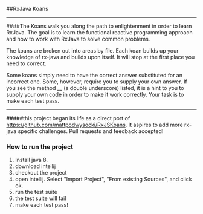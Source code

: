 ##RxJava Koans
___
####The Koans walk you along the path to enlightenment in order to learn RxJava. The goal is to learn the functional reactive programming approach and how to work with RxJava to solve common problems.

The koans are broken out into areas by file. Each koan builds up your knowledge of rx-java and builds upon itself. It will stop at the first place you need to correct.

Some koans simply need to have the correct answer substituted for an incorrect one. Some, however, require you to supply your own answer. If you see the method __ (a double underscore) listed, it is a hint to you to supply your own code in order to make it work correctly. Your task is to make each test pass.

___
#####this project began its life as a direct port of https://github.com/mattpodwysocki/RxJSKoans. It aspires to add more rx-java specific challenges. Pull requests and feedback accepted!

### How to run the project

1. Install java 8. 
2. download intellij
3. checkout the project
4. open intellij. Select "Import Project", "From existing Sources", and click ok.
4. run the test suite
5. the test suite will fail
6. make each test pass!